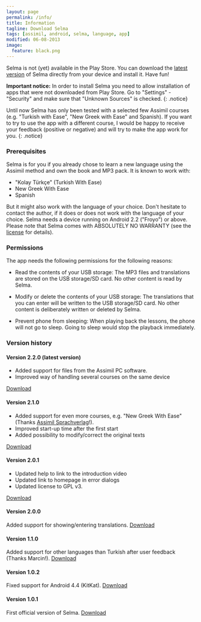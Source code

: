 ```yaml
---
layout: page
permalink: /info/
title: Information
tagline: Download Selma
tags: [assimil, android, selma, language, app]
modified: 06-08-2013
image:
  feature: black.png
---
```

Selma is not (yet) available in the Play Store. You can download the [latest version](https://github.com/federvieh/selma/blob/master/build/Selma.apk?raw=true) of Selma directly from your device and install it. Have fun!

**Important notice:** In order to install Selma you need to allow installation of apps that were not downloaded from Play Store. Go to "Settings" - "Security" and make sure that "Unknown Sources" is checked.
{: .notice}

Until now Selma has only been tested with a selected few Assimil courses (e.g. "Turkish with Ease", "New Greek with Ease" and Spanish). If you want to try to use the app with a different course, I would be happy to receive your feedback (positive or negative) and will try to make the app work for you.
{: .notice}

### Prerequisites
Selma is for you if you already chose to learn a new language using the Assimil method and own the book and MP3 pack. It is known to work with:

* "Kolay Türkçe" (Turkish With Ease)
* New Greek With Ease
* Spanish

But it might also work with the language of your choice. Don't hesitate to contact the author, if it does or does not work with the language of your choice. Selma needs a device running on Android 2.2 ("Froyo") or above. Please note that Selma comes with ABSOLUTELY NO WARRANTY (see the [license](https://github.com/federvieh/selma/blob/master/LICENSE) for details).

### Permissions
The app needs the following permissions for the following reasons:

* Read the contents of your USB storage: The MP3 files and translations are stored on the USB storage/SD card. No other content is read by Selma.

* Modify or delete the contents of your USB storage: The translations that you can enter will be written to the USB storage/SD card. No other content is deliberately written or deleted by Selma.

* Prevent phone from sleeping: When playing back the lessons, the phone will not go to sleep. Going to sleep would stop the playback immediately.

### Version history

#### Version 2.2.0 (latest version)
* Added support for files from the Assimil PC software.
* Improved way of handling several courses on the same device

[Download](https://github.com/federvieh/selma/blob/v2.2.0/build/Selma.apk?raw=true)

#### Version 2.1.0
* Added support for even more courses, e.g. "New Greek With Ease" (Thanks [Assimil Sprachverlag](http://www.assimilwelt.com/)!).
* Improved start-up time after the first start
* Added possibility to modify/correct the original texts

[Download](https://github.com/federvieh/selma/blob/v2.1.0/build/Selma.apk?raw=true)

#### Version 2.0.1
* Updated help to link to the introduction video
* Updated link to homepage in error dialogs
* Updated license to GPL v3.

[Download](https://github.com/federvieh/selma/blob/v2.0.1/build/Selma.apk?raw=true)

#### Version 2.0.0
Added support for showing/entering translations.
[Download](https://github.com/federvieh/selma/blob/v2.0.0/build/Selma.apk?raw=true)

#### Version 1.1.0
Added support for other languages than Turkish after user feedback (Thanks Marcin!).
[Download](https://github.com/federvieh/selma/blob/v1.1.0/build/Selma.apk?raw=true)

#### Version 1.0.2
Fixed support for Android 4.4 (KitKat).
[Download](https://github.com/federvieh/selma/blob/v1.0.2/build/Selma.apk?raw=true)

#### Version 1.0.1
First official version of Selma.
[Download](https://github.com/federvieh/selma/blob/v1.0.1/build/Selma.apk?raw=true)
